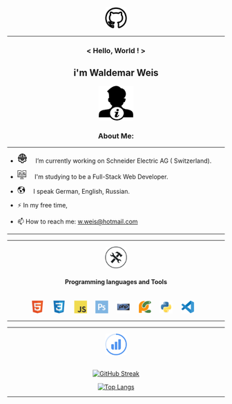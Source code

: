 <div align='center'><img src='icons/2111612.png' width='50px'></div>
           
***

### <div align='center'>< Hello, World ! ></div>

## <div align='center'>i'm Waldemar Weis</div>

<div align='center'><img src='icons/miscellaneous-logo.png' width='80px' height='80px'>
</div>

 ###  <div align='center'>About Me:</div>
 ---

-  <img src='icons/png-transparent-computer-icons-labor-day-union-others.png' width='22px' height='22px'>&nbsp;&nbsp;&nbsp;&nbsp; I’m currently working on Schneider Electric AG ( Switzerland).

- <img src='icons/3500360.png' width='20px' height='20px'>&nbsp;&nbsp;&nbsp;&nbsp;  I'm studying to be a Full-Stack Web Developer.

-  <img src='icons/png-transparent-globe-.png' width='17px' height='17px'> &nbsp;&nbsp;&nbsp;&nbsp;I speak German, English, Russian.

- :zap: In my free time,

- 📫 How to reach me: w.weis@hotmail.com


***
---

<div align='center'><img src='icons/operated-tools.png' width='50px' ></div>

#### <div align='center'>Programming languages and Tools</div>

<br>

<div align='center'>
<img src='icons/html5-original.svg' width='30px'>&nbsp;&nbsp;&nbsp;&nbsp;
<img src='icons/css3-original.svg' width='30px'>&nbsp;&nbsp;&nbsp;&nbsp;
<img src='icons/javascript-original.svg' width='30px'>&nbsp;&nbsp;&nbsp;&nbsp;
<img src='icons/photoshop-plain.svg' width='30px'>&nbsp;&nbsp;&nbsp;&nbsp;
<img src='icons/php-original.svg' width='30px'>&nbsp;&nbsp;&nbsp;&nbsp;
<img src='icons/pycharm-original.svg' width='30px'>&nbsp;&nbsp;&nbsp;&nbsp;
<img src='icons/python-original.svg' width='30px'>&nbsp;&nbsp;&nbsp;&nbsp;
<img src='icons/vscode-original.svg' width='30px'>&nbsp;&nbsp;&nbsp;&nbsp;
</div>

***
---
<div align='center'>
    <img src='icons/Stats.svg' width='50px'>
</div>

<br>

<div align='center'>

[![GitHub Streak](http://github-readme-streak-stats.herokuapp.com?user=WaldyWhite&date_format=j%20M%5B%20Y%5D)](https://git.io/streak-stats)

</div>


<div align='center'>

[![Top Langs](https://github-readme-stats.vercel.app/api/top-langs/?username=WaldyWhite)](https://github.com/WaldyWhite/github-readme-stats)

</div>

***

